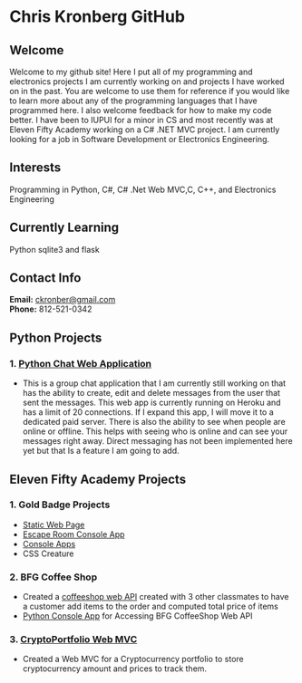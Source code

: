 # Chris Kronberg GitHub

## Welcome
Welcome to my github site! Here I put all of my programming and electronics projects I am currently working on and projects I have worked on in the past. You are welcome to use them for reference if you would like to learn more about any of the programming languages that I have programmed here. I also welcome feedback for how to make my code better. I have been to IUPUI for a minor in CS and most recently was at Eleven Fifty Academy working on a C# .NET MVC project. I am currently looking for a job in Software Development or Electronics Engineering.

## Interests
Programming in  Python, C#, C#  .Net Web MVC,C, C++, and Electronics Engineering


## Currently Learning
Python sqlite3 and flask

## Contact Info
**Email:** ckronber@gmail.com  
**Phone:** 812-521-0342 

## Python Projects
### 1. [Python Chat Web Application](https://ckronberg-web-app.herokuapp.com/)
- This is a group chat application that I am currently still working on that has the ability to create, edit and delete messages from the user that sent the messages. This web app is currently running on Heroku and has a limit of 20 connections. If I expand this app, I will move it to a dedicated paid server. There is also the ability to see when people are online or offline. This helps with seeing who is online and can see your messages right away. Direct messaging has not been implemented here yet but that Is a feature I am going to add.


## Eleven Fifty Academy Projects
### 1. Gold Badge Projects
- [Static Web Page](https://github.com/ckronber/StoreFront)
- [Escape Room Console App](https://github.com/ckronber/EscapeRoom_App)
- [Console Apps](https://github.com/ckronber/GoldBadge_ConsoleApps)
- CSS Creature
### 2. BFG Coffee Shop 
- Created a [coffeeshop web API](https://github.com/amckasson/BFGCoffeeShop) created with 3 other classmates to have a customer add items to the order and computed total price of items
- [Python Console App](https://github.com/ckronber/BFG_ConsoleApp) for Accessing BFG CoffeeShop Web API

### 3. [CryptoPortfolio Web MVC](https://github.com/ckronber/CryptoPortfolio)
- Created a Web MVC for a Cryptocurrency portfolio to store cryptocurrency amount and prices to track them.
<!---
ckronber/ckronber is a ✨ special ✨ repository because its `README.md` (this file) appears on your GitHub profile.
You can click the Preview link to take a look at your changes.
--->

